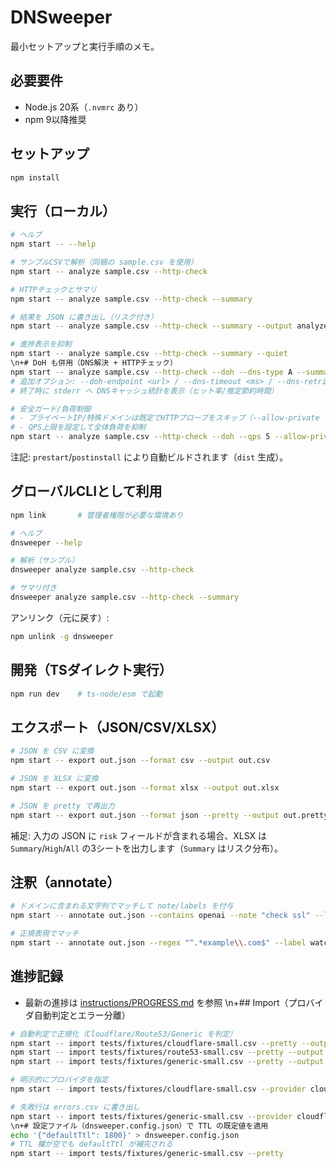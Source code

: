 # DNSweeper

最小セットアップと実行手順のメモ。

## 必要要件
- Node.js 20系（`.nvmrc` あり）
- npm 9以降推奨

## セットアップ
```sh
npm install
```

## 実行（ローカル）
```sh
# ヘルプ
npm start -- --help

# サンプルCSVで解析（同梱の sample.csv を使用）
npm start -- analyze sample.csv --http-check

# HTTPチェックとサマリ
npm start -- analyze sample.csv --http-check --summary

# 結果を JSON に書き出し（リスク付き）
npm start -- analyze sample.csv --http-check --summary --output analyzed.json --pretty

# 進捗表示を抑制
npm start -- analyze sample.csv --http-check --summary --quiet
\n+# DoH も併用（DNS解決 + HTTPチェック）
npm start -- analyze sample.csv --http-check --doh --dns-type A --summary
# 追加オプション: --doh-endpoint <url> / --dns-timeout <ms> / --dns-retries <n>
# 終了時に stderr へ DNSキャッシュ統計を表示（ヒット率/推定節約時間）

# 安全ガード/負荷制御
# - プライベートIP/特殊ドメインは既定でHTTPプローブをスキップ（--allow-private で解除）
# - QPS上限を設定して全体負荷を抑制
npm start -- analyze sample.csv --http-check --doh --qps 5 --allow-private
```

注記: `prestart`/`postinstall` により自動ビルドされます（`dist` 生成）。

## グローバルCLIとして利用
```sh
npm link       # 管理者権限が必要な環境あり

# ヘルプ
dnsweeper --help

# 解析（サンプル）
dnsweeper analyze sample.csv --http-check

# サマリ付き
dnsweeper analyze sample.csv --http-check --summary
```

アンリンク（元に戻す）:
```sh
npm unlink -g dnsweeper
```

## 開発（TSダイレクト実行）
```sh
npm run dev    # ts-node/esm で起動
```

## エクスポート（JSON/CSV/XLSX）
```sh
# JSON を CSV に変換
npm start -- export out.json --format csv --output out.csv

# JSON を XLSX に変換
npm start -- export out.json --format xlsx --output out.xlsx

# JSON を pretty で再出力
npm start -- export out.json --format json --pretty --output out.pretty.json
```

補足: 入力の JSON に `risk` フィールドが含まれる場合、XLSX は `Summary`/`High`/`All` の3シートを出力します（`Summary` はリスク分布）。

## 注釈（annotate）
```sh
# ドメインに含まれる文字列でマッチして note/labels を付与
npm start -- annotate out.json --contains openai --note "check ssl" --label important urgent --pretty --output out.annotated.json

# 正規表現でマッチ
npm start -- annotate out.json --regex "^.*example\\.com$" --label watch --output out.annot2.json
```

## 進捗記録
- 最新の進捗は [instructions/PROGRESS.md](instructions/PROGRESS.md) を参照
\n+## Import（プロバイダ自動判定とエラー分離）
```sh
# 自動判定で正規化（Cloudflare/Route53/Generic を判定）
npm start -- import tests/fixtures/cloudflare-small.csv --pretty --output cf.json
npm start -- import tests/fixtures/route53-small.csv --pretty --output r53.json
npm start -- import tests/fixtures/generic-small.csv --pretty --output gen.json

# 明示的にプロバイダを指定
npm start -- import tests/fixtures/cloudflare-small.csv --provider cloudflare --output out.json

# 失敗行は errors.csv に書き出し
npm start -- import tests/fixtures/generic-small.csv --provider cloudflare --errors errors.csv --output out.json
\n+# 設定ファイル（dnsweeper.config.json）で TTL の既定値を適用
echo '{"defaultTtl": 1800}' > dnsweeper.config.json
# TTL 欄が空でも defaultTtl が補完される
npm start -- import tests/fixtures/generic-small.csv --pretty
```
